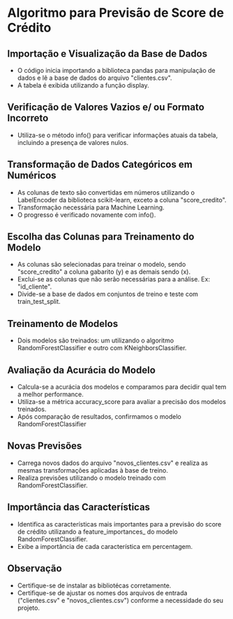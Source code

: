 # Algoritmo para Previsão de Score de Crédito 

## Importação e Visualização da Base de Dados 
- O código inicia importando a biblioteca pandas para manipulação de dados e lê a base de dados do arquivo "clientes.csv".
- A tabela é exibida utilizando a função display.

## Verificação de Valores Vazios e/ ou Formato Incorreto
- Utiliza-se o método info() para verificar informações atuais da tabela, incluindo a presença de valores nulos.

## Transformação de Dados Categóricos em Numéricos
- As colunas de texto são convertidas em números utilizando o LabelEncoder da biblioteca scikit-learn, exceto a coluna "score_credito".
- Transformação necessária para Machine Learning.
- O progresso é verificado novamente com info().

## Escolha das Colunas para Treinamento do Modelo
- As colunas são selecionadas para treinar o modelo, sendo "score_credito" a coluna gabarito (y) e as demais sendo (x).
- Exclui-se as colunas que não serão necessárias para a análise. Ex: "id_cliente".
- Divide-se a base de dados em conjuntos de treino e teste com train_test_split.

## Treinamento de Modelos
- Dois modelos são treinados: um utilizando o algoritmo RandomForestClassifier e outro com KNeighborsClassifier.

## Avaliação da Acurácia do Modelo
- Calcula-se a acurácia dos modelos e comparamos para decidir qual tem a melhor performance.
- Utiliza-se a métrica accuracy_score para avaliar a precisão dos modelos treinados.
- Após comparação de resultados, confirmamos o modelo RandomForestClassifier

## Novas Previsões
- Carrega novos dados do arquivo "novos_clientes.csv" e realiza as mesmas transformações aplicadas à base de treino.
- Realiza previsões utilizando o modelo treinado com RandomForestClassifier.

## Importância das Características
- Identifica as características mais importantes para a previsão do score de crédito utilizando a feature_importances_ do modelo RandomForestClassifier.
- Exibe a importância de cada característica em percentagem.

## Observação
- Certifique-se de instalar as bibliotécas corretamente.
- Certifique-se de ajustar os nomes dos arquivos de entrada ("clientes.csv" e "novos_clientes.csv") conforme a necessidade do seu projeto.
